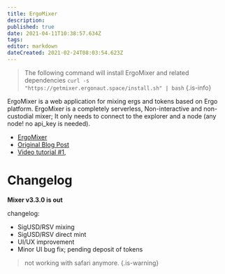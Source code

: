 ```yaml
---
title: ErgoMixer
description: 
published: true
date: 2021-04-11T10:38:57.634Z
tags: 
editor: markdown
dateCreated: 2021-02-24T08:03:54.623Z
---
```


> The following command will install ErgoMixer and related dependencies
>`curl -s "https://getmixer.ergonaut.space/install.sh" | bash`
{.is-info}


ErgoMixer is a web application for mixing ergs and tokens based on Ergo platform. ErgoMixer is a completely serverless, Non-interactive and non-custodial mixer; It only needs to connect to the explorer and a node (any node! no api_key is needed).


- [ErgoMixer](https://github.com/ergoMixer/ergoMixBack)
- [Original Blog Post](https://www.ergoforum.org/t/ergomixer-zerojoin-mixer-for-erg-and-tokens/318/17?u=anon2020s)
- [Video tutorial #1](https://www.youtube.com/watch?v=03_2HH82Plw),





# Changelog
**Mixer v3.3.0 is out**

changelog:
- SigUSD/RSV mixing
- SigUSD/RSV direct mint
- UI/UX improvement
- Minor UI bug fix; pending deposit of tokens

> not working with safari anymore.
{.is-warning}







